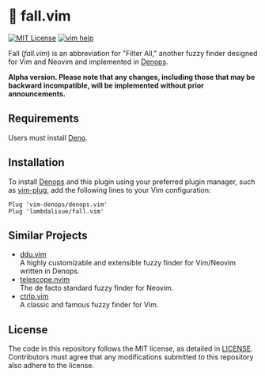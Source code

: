 # 🍂 fall.vim

[![MIT License](https://img.shields.io/badge/license-MIT-blue.svg)](LICENSE)
[![vim help](https://img.shields.io/badge/vim-%3Ah%20fall-orange.svg)](doc/fall.txt)

Fall (_fall.vim_) is an abbreviation for "Filter All," another fuzzy finder
designed for Vim and Neovim and implemented in [Denops].

**Alpha version. Please note that any changes, including those that may be
backward incompatible, will be implemented without prior announcements.**

[Denops]: https://github.com/vim-denops/denops.vim

## Requirements

Users must install [Deno].

[Deno]: https://deno.land

## Installation

To install [Denops] and this plugin using your preferred plugin manager, such as
[vim-plug], add the following lines to your Vim configuration:

```vim
Plug 'vim-denops/denops.vim'
Plug 'lambdalisue/fall.vim'
```

[vim-plug]: https://github.com/junegunn/vim-plug

## Similar Projects

- [ddu.vim](https://github.com/Shougo/ddu.vim)<br>A highly customizable and
  extensible fuzzy finder for Vim/Neovim written in Denops.
- [telescope.nvim](https://github.com/nvim-telescope/telescope.nvim)<br>The de
  facto standard fuzzy finder for Neovim.
- [ctrlp.vim](https://github.com/ctrlpvim/ctrlp.vim)<br>A classic and famous
  fuzzy finder for Vim.

## License

The code in this repository follows the MIT license, as detailed in
[LICENSE](./LICENSE). Contributors must agree that any modifications submitted
to this repository also adhere to the license.
